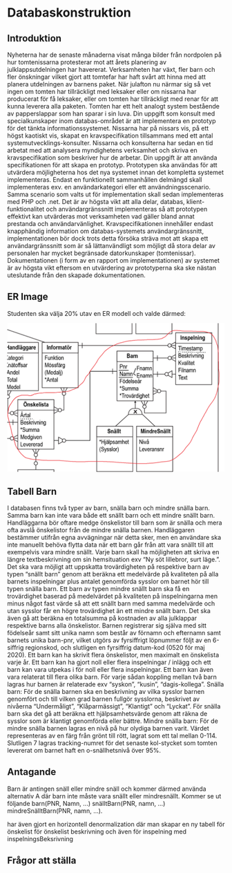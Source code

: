 # Databaskonstruktion

## Introduktion

Nyheterna har de senaste månaderna visat många bilder från nordpolen på hur tomtenissarna
protesterar mot att årets planering av julklappsutdelningen har havererat. Verksamheten har växt,
fler barn och fler önskningar vilket gjort att tomtefar har haft svårt att hinna med att planera
utdelningen av barnens paket. När julafton nu närmar sig så vet ingen om tomten har tillräckligt
med leksaker eller om nissarna har producerat för få leksaker, eller om tomten har tillräckligt
med renar för att kunna leverera alla paketen. Tomten har ett helt analogt system bestående av
papperslappar som han sparar i sin luva. Din uppgift som konsult med specialkunskaper inom
databas-området är att implementera en prototyp för det tänkta informationssystemet. Nissarna
har på nissars vis, på ett högst kaotiskt vis, skapat en kravspecifikation tillsammans med ett antal
systemutvecklings-konsulter. Nissarna och konsulterna har sedan en tid arbetat med att analysera
myndighetens verksamhet och skriva en kravspecifikation som beskriver hur de arbetar. Din
uppgift är att använda specifikationen för att skapa en prototyp. Prototypen ska användas för att
utvärdera möjligheterna hos det nya systemet innan det kompletta systemet implementeras.
Endast en funktionellt sammanhållen delmängd skall implementeras exv. en användarkategori
eller ett användningsscenario. Samma scenario som valts ut för implementation skall sedan
implementeras med PHP och .net. Det är av högsta vikt att alla delar, databas,
klient-funktionalitet och användargränssnitt implementeras så att prototypen effektivt kan
utvärderas mot verksamheten vad gäller bland annat prestanda och användarvänlighet.
Kravspecifikationen innehåller endast knapphändig information om databas-systemets
användargränssnitt, implementationen bör dock trots detta försöka sträva mot att skapa ett
användargränssnitt som är så lättanvändligt som möjligt då stora delar av personalen har mycket
begränsade datorkunskaper (tomtenissar). Dokumentationen (i form av en rapport om
implementationen) av systemet är av högsta vikt eftersom en utvärdering av prototyperna ska ske
nästan uteslutande från den skapade dokumentationen.


## ER Image

Studenten ska välja 20% utav en ER modell och valde därmed:

![](b21leowaER.png) 


## Tabell Barn 

I databasen finns två typer av barn, snälla barn och mindre snälla barn. Samma barn kan inte vara
både ett snällt barn och ett mindre snällt barn. Handläggarna bör oftare medge önskelistor till
barn som är snälla och mera ofta avslå önskelistor från de mindre snälla barnen. Handläggaren
bestämmer utifrån egna avvägningar när detta sker, men en användare ska inte manuellt behöva
flytta data när ett barn går från att vara snällt till att exempelvis vara mindre snällt. Varje barn
skall ha möjligheten att skriva en längre textbeskrivning om sin hemsituation exv “Ny söt
lillebror, surt läge.”.
Det ska vara möjligt att uppskatta trovärdigheten på respektive barn av typen “snällt barn”
genom att beräkna ett medelvärde på kvaliteten på alla barnets inspelningar plus antalet
genomförda sysslor om barnet hör till typen snälla barn. Ett barn av typen mindre snällt barn ska
få en trovärdighet baserad på medelvärdet på kvaliteten på inspelningarna men minus något fast
värde så att ett snällt barn med samma medelvärde och utan sysslor får en högre trovärdighet än
ett mindre snällt barn. Det ska även gå att beräkna en totalsumma på kostnaden av alla julklappar
respektive barns alla önskelistor.
Barnen registrerar sig själva med sitt födelseår samt sitt unika namn som består av förnamn och
efternamn samt barnets unika barn-pnr, vilket utgörs av fyrsiffrigt löpnummer följt av en 6-siffrig
regionskod, och slutligen en fyrsiffrig datum-kod (0520 för maj 2020).
Ett barn kan ha skrivit flera önskelistor, men maximalt en önskelista varje år. Ett barn kan ha
gjort noll eller flera inspelningar / inlägg och ett barn kan vara utpekas i för noll eller flera
inspelningar. Ett barn kan även vara relaterat till flera olika barn. För varje sådan koppling
mellan två barn lagras hur barnen är relaterade exv “syskon”, “kusin”, “dagis-kollega”.
Snälla barn: För de snälla barnen ska en beskrivning av vilka sysslor barnen genomfört och till
vilken grad barnen fullgör sysslorna, beskrivet av nivåerna “Undermåligt”, “Klåparmässigt”,
“Klantigt” och “Lyckat”. För snälla barn ska det gå att beräkna ett hjälpsamhetsvärde genom att
räkna de sysslor som är klantigt genomförda eller bättre.
Mindre snälla barn: För de mindre snälla barnen lagras en nivå på hur olydiga barnen varit.
Värdet representeras av en färg från grönt till rött, lagrat som ett tal mellan 0-114. Slutligen
7
lagras tracking-numret för det senaste kol-stycket som tomten levererat om barnet haft en
o-snällhetsnivå över 95%.


## Antagande

Barn är antingen snäll eller mindre snäll och kommer därmed använda alternativ A där barn inte måste vara snällt eller mindresnällt. Kommer se ut följande barn(PNR, Namn, ...) snälltBarn(PNR, namn, ...) mindreSnälltBarn(PNR, namn, ...).

har även gjort en horizontell denormalization där man skapar en ny tabell för önskelist för önskelist beskrivning och även för inspelning med inspelningsBeksrivning


## Frågor att ställa